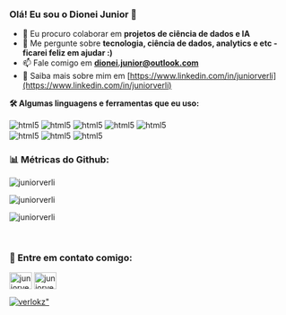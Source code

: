 ### Olá! Eu sou o Dionei Junior 👋

<!--
How to make the bio gif ?
💜 Thanks to [matyo91](https://github.com/matyo91)

I made my with https://codesandbox.io/s/github-profile-2ijk7
Then i recorded my screen to gif on Mac with Quicktime  and save result to [assets/github.mov](assets/github.mov)
This [GIF converter](https://ezgif.com/video-to-gif) help me to create a dedicated command that convert MOV to GIF.
Then i save result to [assets/github.gif](assets/github.gif)
-->

- 👯 Eu procuro colaborar em **projetos de ciência de dados e IA**
- 💬 Me pergunte sobre **tecnologia, ciência de dados, analytics e etc - ficarei feliz em ajudar :)**
- 📫 Fale comigo em **dionei.junior@outlook.com**
- 📄 Saiba mais sobre mim em [https://www.linkedin.com/in/juniorverli](https://www.linkedin.com/in/juniorverli)

<b>🛠️ Algumas linguagens e ferramentas que eu uso:</b>
</br>
<div style="display: inline_block">
  <img align="center" alt="html5" src="https://img.shields.io/badge/Python-3776AB?style=for-the-badge&logo=python&logoColor=white"/>
  <img align="center" alt="html5" src="https://img.shields.io/badge/powerbi-FFD700?style=for-the-badge&logo=powerbi&logoColor=white"/>
  <img align="center" alt="html5" src="https://img.shields.io/badge/Tableau-E97627?style=for-the-badge&logo=Tableau&logoColor=white"/>
  <img align="center" alt="html5" src="https://img.shields.io/badge/jupyter-FFA500?style=for-the-badge&logo=jupyter&logoColor=white"/>
  <img align="center" alt="html5" src="https://img.shields.io/badge/azure-0089D6?style=for-the-badge&logo=MICROSOFT-azure&logoColor=white"/>
  <br>
  <img align="center" alt="html5" src="https://img.shields.io/badge/SQL%20Server-CC2927?style=for-the-badge&logo=microsoft%20sql%20server&logoColor=white"/>
  <img align="center" alt="html5" src="https://img.shields.io/badge/postgresql-3776AB?style=for-the-badge&logo=postgresql&logoColor=white"/>
  <img align="center" alt="html5" src="https://img.shields.io/badge/mysql-0089D6?style=for-the-badge&logo=mysql&logoColor=white"/>
 </div>

<h3 align="left"> 📊 Métricas do Github: </h3>
<p align="left"> <img src="https://komarev.com/ghpvc/?username=juniorverli&label=Profile%20views&color=0e75b6&style=flat" alt="juniorverli" /> </p>
<p><img align="center" src="https://github-readme-stats.vercel.app/api?username=juniorverli&show_icons=true&locale=en" alt="juniorverli" /></p>
<p><img align="center" src="https://github-readme-streak-stats.herokuapp.com/?user=juniorverli&" alt="juniorverli" /></p>

</br>
<h3 align="left">🔗 Entre em contato comigo:</h3>
<p align="left">
<a href="https://linkedin.com/in/juniorverli" target="blank"><img align="center" src="https://raw.githubusercontent.com/rahuldkjain/github-profile-readme-generator/master/src/images/icons/Social/linked-in-alt.svg" alt="juniorverli" height="30" width="40" /></a>
<a href="https://instagram.com/juniorverli" target="blank"><img align="center" src="https://raw.githubusercontent.com/rahuldkjain/github-profile-readme-generator/master/src/images/icons/Social/instagram.svg" alt="juniorverli" height="30" width="40" /></a>
<p align="left"> <a href="https://twitter.com/verlokz" target="blank"><img src="https://img.shields.io/twitter/follow/verlokz?logo=twitter&style=for-the-badge" alt=verlokz" /></a> </p>
